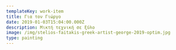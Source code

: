 ```yaml
---
templateKey: work-item
title: Για τον Γιώργο
date: 2019-01-03T15:04:00.000Z
description: Μικτή τεχνική σε ξύλο
image: /img/stelios-faitakis-greek-artist-george-2019-optim.jpg
type: painting
---
```

![]()